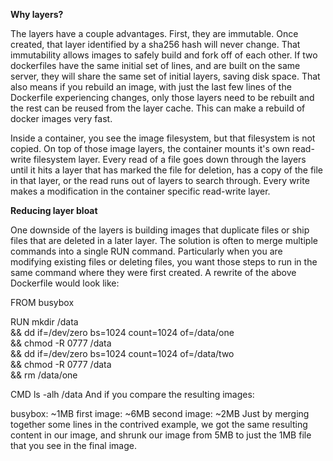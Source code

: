 <b>Why layers?</b>
<p>
The layers have a couple advantages. First, they are immutable. Once created, that layer identified by a sha256 hash will never change. That immutability allows images to safely build and fork off of each other. If two dockerfiles have the same initial set of lines, and are built on the same server, they will share the same set of initial layers, saving disk space. That also means if you rebuild an image, with just the last few lines of the Dockerfile experiencing changes, only those layers need to be rebuilt and the rest can be reused from the layer cache. This can make a rebuild of docker images very fast.

Inside a container, you see the image filesystem, but that filesystem is not copied. On top of those image layers, the container mounts it's own read-write filesystem layer. Every read of a file goes down through the layers until it hits a layer that has marked the file for deletion, has a copy of the file in that layer, or the read runs out of layers to search through. Every write makes a modification in the container specific read-write layer.
</p>

<b>Reducing layer bloat </b>
<p>
One downside of the layers is building images that duplicate files or ship files that are deleted in a later layer. The solution is often to merge multiple commands into a single RUN command. Particularly when you are modifying existing files or deleting files, you want those steps to run in the same command where they were first created. A rewrite of the above Dockerfile would look like:

FROM busybox

RUN mkdir /data \
 && dd if=/dev/zero bs=1024 count=1024 of=/data/one \
 && chmod -R 0777 /data \
 && dd if=/dev/zero bs=1024 count=1024 of=/data/two \
 && chmod -R 0777 /data \
 && rm /data/one

CMD ls -alh /data
And if you compare the resulting images:

busybox: ~1MB
first image: ~6MB
second image: ~2MB
Just by merging together some lines in the contrived example, we got the same resulting content in our image, and shrunk our image from 5MB to just the 1MB file that you see in the final image.
</p>